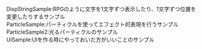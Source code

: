 DispStringSample:RPGのように文字を1文字ずつ表示したり、1文字ずつ位置を変更したりするサンプル<br>
ParticleSample:パーティクルを使ってエフェクト的表現を行うサンプル<br>
ParticleSample2:光るパーティクルのサンプル<br>
UiSample:UIを作る時にやっておいた方がいいことのサンプル<br>
